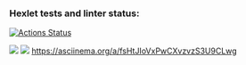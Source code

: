 ### Hexlet tests and linter status:
[![Actions Status](https://github.com/denyadeho/frontend-project-46/workflows/hexlet-check/badge.svg)](https://github.com/denyadeho/frontend-project-46/actions)

<a href="https://codeclimate.com/github/denyadeho/frontend-project-46/maintainability"><img src="https://api.codeclimate.com/v1/badges/d9a80d7dd1a230123545/maintainability" /></a>
<a href="https://codeclimate.com/github/denyadeho/frontend-project-44/test_coverage"><img src="https://api.codeclimate.com/v1/badges/a552e3fd1d2e414332a6/test_coverage" /></a>
https://asciinema.org/a/fsHtJIoVxPwCXvzvzS3U9CLwg
